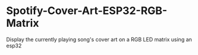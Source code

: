 # Spotify-Cover-Art-ESP32-RGB-Matrix
Display the currently playing song's cover art on a RGB LED matrix using an esp32
